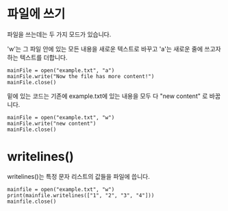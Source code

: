 # 파일에 쓰기
파일을 쓰는데는 두 가지 모드가 있습니다.

'w'는 그 파일 안에 있는 모든 내용을 새로운 텍스트로 바꾸고 'a'는 새로운 줄에 쓰고자 하는 텍스트를 더합니다.

```
mainFile = open("example.txt", "a")
mainFile.write("Now the file has more content!")
mainFile.close()
```

밑에 있는 코드는 기존에 example.txt에 있는 내용을 모두 다 "new content" 로 바꿉니다.

```
mainFile = open("example.txt", "w")
mainFile.write("new content")
mainFile.close()
```

# writelines()
writelines()는 특정 문자 리스트의 값들을 파일에 씁니다.

```
mainfile = open("example.txt", "w")
print(mainfile.writelines(["1", "2", "3", "4"]))
mainfile.close()
```
